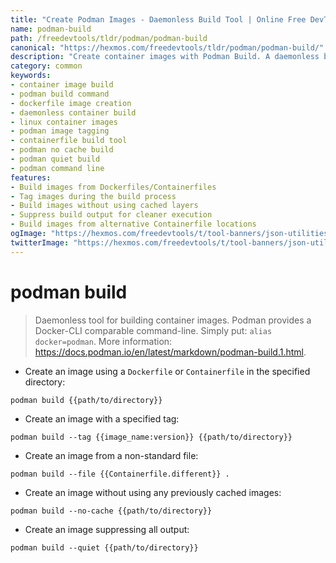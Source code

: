 ```yaml
---
title: "Create Podman Images - Daemonless Build Tool | Online Free DevTools by Hexmos"
name: podman-build
path: /freedevtools/tldr/podman/podman-build
canonical: "https://hexmos.com/freedevtools/tldr/podman/podman-build/"
description: "Create container images with Podman Build. A daemonless build tool compatible with Dockerfiles. Free online tool, no registration required."
category: common
keywords:
- container image build
- podman build command
- dockerfile image creation
- daemonless container build
- linux container images
- podman image tagging
- containerfile build tool
- podman no cache build
- podman quiet build
- podman command line
features:
- Build images from Dockerfiles/Containerfiles
- Tag images during the build process
- Build images without using cached layers
- Suppress build output for cleaner execution
- Build images from alternative Containerfile locations
ogImage: "https://hexmos.com/freedevtools/t/tool-banners/json-utilities-banner.png"
twitterImage: "https://hexmos.com/freedevtools/t/tool-banners/json-utilities-banner.png"
---
```


# podman build

> Daemonless tool for building container images.
> Podman provides a Docker-CLI comparable command-line. Simply put: `alias docker=podman`.
> More information: <https://docs.podman.io/en/latest/markdown/podman-build.1.html>.

- Create an image using a `Dockerfile` or `Containerfile` in the specified directory:

`podman build {{path/to/directory}}`

- Create an image with a specified tag:

`podman build --tag {{image_name:version}} {{path/to/directory}}`

- Create an image from a non-standard file:

`podman build --file {{Containerfile.different}} .`

- Create an image without using any previously cached images:

`podman build --no-cache {{path/to/directory}}`

- Create an image suppressing all output:

`podman build --quiet {{path/to/directory}}`
